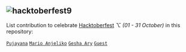 ## <img alt="hacktoberfest9" src="https://github.com/pujayana/pujayana/blob/main/assets/hacktoberfest9/virtual-background-hacktoberfest9.png">
List contribution to celebrate [Hacktoberfest](https://hacktoberfest.com "Hacktoberfest") _⌥ (01 - 31 October)_ in this repository:

[`Pujayana`](https://github.com/pujayana "Pujayana Github")
[`Mario Anjeliko`](https://gitlab.com/marioanjeliko "Mario Anjeliko Gitlab")
[`Gesha Ary`](https://github.com/GeshaAry "Gesha Github")
[`Guest`](https://github.com/ "Guest Github")
